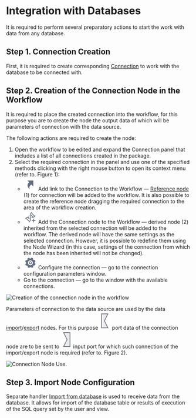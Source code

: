 # Integration with Databases

It is required to perform several preparatory actions to start the work with data from any database.

## Step 1. Connection Creation

First, it is required to create corresponding [Connection](../integration/connections/README.md) to work with the database to be connected with.

## Step 2. Creation of the Connection Node in the Workflow

It is required to place the created connection into the workflow, for this purpose you are to create the node the output data of which will be parameters of connection with the data source.

The following actions are required to create the node:

1. Open the workflow to be edited and expand the Connection panel that includes a list of all connections created in the package.
2. Select the required connection in the panel and use one of the specified methods clicking with the right mouse button to open its context menu (refer to. Figure 1):
   * ![ ](../images/icons/toolbar-controls/show-reference-links_default.svg) Add link to the Connection to the Workflow — [Reference node](../processors/control/unit-link.md) (1) for connection will be added to the workflow. It is also possible to create the reference node dragging the required connection to the area of the workflow creation.
   * ![ ](../images/icons/toolbar-controls/derive-node_default.svg) Add the Connection node to the Workflow — derived node (2) inherited from the selected connection will be added to the workflow. The derived node will have the same settings as the selected connection. However, it is possible to redefine them using the Node Wizard (in this case, settings of the connection from which the node has been inherited will not be changed).
   * ![ ](../images/icons/toolbar-controls/setup_default.svg) Configure the connection — go to the connection configuration parameters window.
   * Go to the connection — go to the window with the available connections.

![Creation of the connection node in the workflow](./database-1.png)

Parameters of connection to the data source are used by the data [import](../integration/import/README.md)/[export](../integration/export/README.md) nodes. For this purpose ![ ](../images/icons/app/node/ports/outputs/link_inactive.svg) port data of the connection node are to be sent to ![ ](../images/icons/app/node/ports/inputs/link_inactive.svg) input port for which such connection of the import/export node is required (refer to. Figure 2).

![Connection Node Use.](./database-2.png)

## Step 3. Import Node Configuration

Separate handler [Import from database](../integration/import/database.md) is used to receive data from the database. It allows for import of the database table or results of execution of the SQL query set by the user and view.

